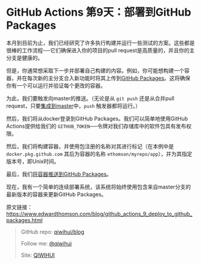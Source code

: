 # GitHub Actions 第9天：部署到GitHub Packages

本月到目前为止，我们已经研究了许多执行构建并运行一些测试的方案。这些都是很棒的工作流程──它们确保进入你的项目的pull request是高质量的，并且你的主分支是健康的。

但是，你通常想采取下一步并部署自己构建的内容。例如，你可能想构建一个容器，并在每次新的主分支合入新功能时将其上传到[GitHub Packages](https://github.com/features/packages)。这将确保你有一个可以运行并验证每个更改的容器。

为此，我们要触发向master的推送。（无论是从 `git push` 还是从合并pull request，只要[集成到master](https://www.edwardthomson.com/blog/github_actions_1_cicd_triggers.html)中，`push` 触发器都将运行。）

然后，我们将从docker登录到GitHub Packages。我们可以简单地使用GitHub Actions提供给我们的 `GITHUB_TOKEN`──令牌对我们存储库中的软件包具有发布权限。

<!--more-->

然后，我们将构建容器，并使用包注册的名称对其进行标记（在本例中是 `docker.pkg.github.com` 其后为容器的名称 `ethomson/myrepo/app`），并为其指定版本号，即Unix时间。

最后，我们[将容器推送到GitHub Packages](https://gist.github.com/ethomson/60e664ef09051cea66dada5d53c62e6d)。

<script src="https://gist.github.com/ethomson/60e664ef09051cea66dada5d53c62e6d.js"></script>

现在，我有一个简单的连续部署系统，该系统将始终使用包含来自master分支的最新版本的容器来更新GitHub Packages。

原文链接：https://www.edwardthomson.com/blog/github_actions_9_deploy_to_github_packages.html

> GitHub repo: [qiwihui/blog](https://github.com/qiwihui/blog)
>
> Follow me: [@qiwihui](https://github.com/qiwihui)
>
> Site: [QIWIHUI](https://qiwihui.com)

